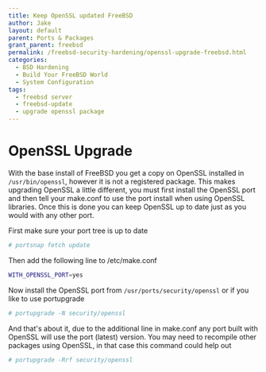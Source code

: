```yaml
---
title: Keep OpenSSL updated FreeBSD
author: Jake
layout: default
parent: Ports & Packages
grant_parent: freebsd
permalink: /freebsd-security-hardening/openssl-upgrade-freebsd.html
categories:
  - BSD Hardening
  - Build Your FreeBSD World
  - System Configuration
tags:
  - freebsd server
  - freebsd-update
  - upgrade openssl package
---
```

# OpenSSL Upgrade

With the base install of FreeBSD you get a copy on OpenSSL installed in `/usr/bin/openssl`, however it is not a registered package. This makes upgrading OpenSSL a little different, you must first install the OpenSSL port and then tell your make.conf to use the port install when using OpenSSL libraries. Once this is done you can keep OpenSSL up to date just as you would with any other port.

First make sure your port tree is up to date

```sh
# portsnap fetch update
```

Then add the following line to /etc/make.conf

```sh
WITH_OPENSSL_PORT=yes
```

Now install the OpenSSL port from `/usr/ports/security/openssl` or if you like to use portupgrade

```sh
# portupgrade -N security/openssl
```

And that's about it, due to the additional line in make.conf any port built with OpenSSL will use the port (latest) version. You may need to recompile other packages using OpenSSL, in that case this command could help out

```sh
# portupgrade -Rrf security/openssl
```